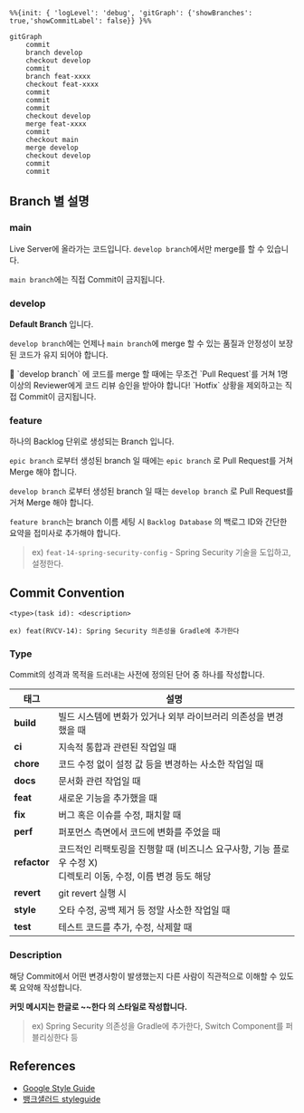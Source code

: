 ```mermaid
%%{init: { 'logLevel': 'debug', 'gitGraph': {'showBranches': true,'showCommitLabel': false}} }%%

gitGraph
    commit
    branch develop
    checkout develop
    commit
    branch feat-xxxx
    checkout feat-xxxx
    commit
    commit
    commit
    checkout develop
    merge feat-xxxx
    commit
    checkout main
    merge develop
    checkout develop
    commit
    commit

```

## Branch 별 설명

### main

Live Server에 올라가는 코드입니다. `develop branch`에서만 merge를 할 수 있습니다.

`main branch`에는 직접 Commit이 금지됩니다.

### develop

**Default Branch** 입니다.

`develop branch`에는 언제나 `main branch`에 merge 할 수 있는 품질과 안정성이 보장된 코드가 유지 되어야 합니다.

<aside>
📌 `develop branch` 에 코드를 merge 할 때에는 무조건 `Pull Request`를 거쳐 1명 이상의 Reviewer에게 코드 리뷰 승인을 받아야 합니다!
`Hotfix` 상황을 제외하고는 직접 Commit이 금지됩니다.

</aside>

### feature

하나의 Backlog 단위로 생성되는 Branch 입니다.

`epic branch` 로부터 생성된 branch 일 때에는 `epic branch` 로 Pull Request를 거쳐 Merge 해야 합니다.

`develop branch` 로부터 생성된 branch 일 때는 `develop branch` 로 Pull Request를 거쳐 Merge 해야 합니다.

`feature branch`는 branch 이름 세팅 시 `Backlog Database` 의 백로그 ID와 간단한 요약을 접미사로 추가해야 합니다.

> ex) `feat-14-spring-security-config` - Spring Security 기술을 도입하고, 설정한다.
> 

## Commit Convention

```
<type>(task id): <description>

ex) feat(RVCV-14): Spring Security 의존성을 Gradle에 추가한다
```

### Type

Commit의 성격과 목적을 드러내는 사전에 정의된 단어 중 하나를 작성합니다.

| 태그      | 설명                                                       |
|-----------|----------------------------------------------------------|
| **build** | 빌드 시스템에 변화가 있거나 외부 라이브러리 의존성을 변경했을 때 |
| **ci**    | 지속적 통합과 관련된 작업일 때                           |
| **chore** | 코드 수정 없이 설정 값 등을 변경하는 사소한 작업일 때     |
| **docs**  | 문서화 관련 작업일 때                                     |
| **feat**  | 새로운 기능을 추가했을 때                                 |
| **fix**   | 버그 혹은 이슈를 수정, 패치할 때                         |
| **perf**  | 퍼포먼스 측면에서 코드에 변화를 주었을 때                |
| **refactor** | 코드적인 리팩토링을 진행할 때 (비즈니스 요구사항, 기능 플로우 수정 X) <br> 디렉토리 이동, 수정, 이름 변경 등도 해당 |
| **revert** | git revert 실행 시                                       |
| **style** | 오타 수정, 공백 제거 등 정말 사소한 작업일 때             |
| **test**  | 테스트 코드를 추가, 수정, 삭제할 때                      |

### Description

해당 Commit에서 어떤 변경사항이 발생했는지 다른 사람이 직관적으로 이해할 수 있도록 요약해 작성합니다.

**커밋 메시지는 한글로 ~~한다 의 스타일로 작성합니다.**

> ex) Spring Security 의존성을 Gradle에 추가한다, Switch Component를 퍼블리싱한다 등


## References
- [Google Style Guide](https://github.com/google/styleguide)
- [뱅크샐러드 styleguide](https://github.com/banksalad/styleguide)
